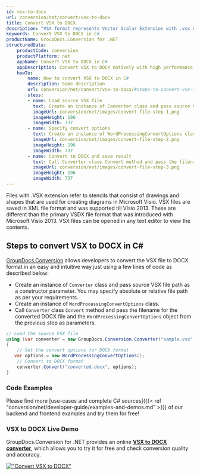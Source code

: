 ```yaml
---
id: vsx-to-docx
url: conversion/net/convert/vsx-to-docx
title: Convert VSX to DOCX
description: "VSX format represents Vector Scalar Extension with .vsx extension. Learn how to convert VSX to DOCX file programmatically in C# language using GroupDocs.Conversion for .NET library."
keywords: Convert VSX to DOCX in C#
productName: GroupDocs.Conversion for .NET
structuredData:
    productCode: conversion
    productPlatform: net
    appName: Convert VSX to DOCX in C#
    appDescription: Convert VSX to DOCX natively with high performance using C# language and server side GroupDocs.Conversion for .NET APIs, without the use of any software like Microsoft or Open Office.
    howTo:
        name: How to convert VSX to DOCX in C# 
        description: Some description
        url: conversion/net/convert/vsx-to-docx/#steps-to-convert-vsx-to-docx-in-c
        steps:
        - name: Load source VSX file 
          text: Create an instance of Converter class and pass source VSX file path as a constructor parameter. You may specify absolute or relative file path as per your requirements. 
          imageUrl: conversion/net/images/convert-file-step-1.png
          imageHeight: 196
          imageWidth: 737
        - name: Specify convert options 
          text: Create an instance of WordProcessingConvertOptions class.
          imageUrl: conversion/net/images/convert-file-step-2.png
          imageHeight: 196
          imageWidth: 737
        - name: Convert to DOCX and save result 
          text: Call Converter class Convert method and pass the filename for the converted HTML file and the WordProcessingConvertOptions object from the previous step as parameters.
          imageUrl: conversion/net/images/convert-file-step-3.png
          imageHeight: 196
          imageWidth: 737
---
```


Files with .VSX extension refer to stencils that consist of drawings and shapes that are used for creating diagrams in Microsoft Visio. VSX files are saved in XML file format and was supported till Visio 2013. These are different than the primary VSDX file format that was introduced with Microsoft Visio 2013. VSX files can be opened in any text editor to view the contents.

## Steps to convert VSX to DOCX in C#

[GroupDocs.Conversion](https://products.groupdocs.com/conversion/net) allows developers to convert the VSX file to DOCX format in an easy and intuitive way just using a few lines of code as described below:

* Create an instance of `Converter` class and pass source VSX file path as a constructor parameter. You may specify absolute or relative file path as per your requirements. 
* Create an instance of `WordProcessingConvertOptions` class.
* Call `Converter` class `Convert` method and pass the filename for the converted DOCX file and the `WordProcessingConvertOptions` object from the previous step as parameters.

```csharp
// Load the source VSX file
using (var converter = new GroupDocs.Conversion.Converter("sample.vsx"))
{
    // Set the convert options for DOCX format
   var options = new WordProcessingConvertOptions();
    // Convert to DOCX format
    converter.Convert("converted.docx", options);
}
```

### Code Examples

Please find more [use-cases and complete C# sources]({{< ref "conversion/net/developer-guide/examples-and-demos.md" >}}) of our backend and frontend examples and try them for free!

### VSX to DOCX Live Demo

GroupDocs.Conversion for .NET provides an online [**VSX to DOCX converter**](https://products.groupdocs.app/conversion/vsx-to-docx), which allows you to try it for free and check conversion quality and accuracy.

[!["Convert VSX to DOCX"](conversion/net/images/convert-to-docx/convert-vsx-to-docx.png)](https://products.groupdocs.app/conversion/vsx-to-docx)